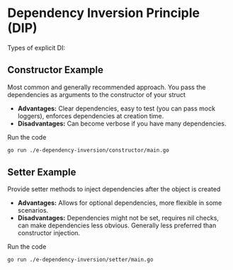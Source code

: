 #  Dependency Inversion Principle (DIP)

Types of explicit DI:


## Constructor Example

Most common and generally recommended approach. You pass the dependencies as arguments to the constructor of your struct
- **Advantages:** Clear dependencies, easy to test (you can pass mock loggers), enforces dependencies at creation time.
- **Disadvantages:** Can become verbose if you have many dependencies.

Run the code 
```bash
go run ./e-dependency-inversion/constructor/main.go
```


## Setter Example

Provide setter methods to inject dependencies after the object is created
- **Advantages:** Allows for optional dependencies, more flexible in some scenarios.
- **Disadvantages:** Dependencies might not be set, requires nil checks, can make dependencies less obvious. Generally less preferred than constructor injection.

Run the code 
```bash
go run ./e-dependency-inversion/setter/main.go
```

